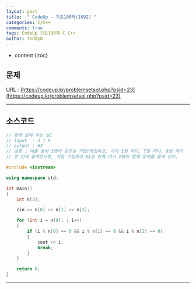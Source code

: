 ```yaml
---
layout: post   
title:  " CodeUp - 기초100제(1092) "
categories: C/C++
comments: true
tags: CodeUp 기초100제 C C++
author: teddy8  
---
```

* content
{:toc}

## 문제
URL : [https://codeup.kr/problemsetsol.php?psid=23](https://codeup.kr/problemsetsol.php?psid=23)

---

## 소스코드
``` cpp
// 함께 문제 푸는 날1
// input  : 3 7 9
// output : 63
// 설명 : 예를 들어 3명이 같은날 가입/등업하고, 각각 3일 마다, 7일 마다, 9일 마다
// 한 번씩 들어온다면, 처음 가입하고 63일 만에 다시 3명이 함께 문제를 풀게 된다.

#include <iostream>

using namespace std;

int main()
{
	int n[3];

	cin >> n[0] >> n[1] >> n[2];

	for (int i = n[0]; ; i++)
	{
		if (i % n[0] == 0 && i % n[1] == 0 && i % n[2] == 0)
		{
			cout << i;
			break;
		}
	}

	return 0;
}
```

---
